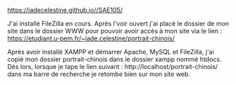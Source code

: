 https://jadecelestine.github.io//SAE105/

J'ai installé FileZilla en cours. Après l'voir ouvert j'ai placé le dossier de mon site dans le dossier WWW pour pouvoir avoir accès à mon site via le lien : https://etudiant.u-pem.fr/~jade.celestine/portrait-chinois/

Après avoir installé XAMPP et démarrer Apache, MySQL et FileZilla, j'ai copié mon dossier portrait-chinois dans le dossier xampp nommé htdocs. Dès lors, lorsque je tape le lien suivant : http://localhost/portrait-chinois/ dans ma barre de recherche je retombe bien sur mon site web.
